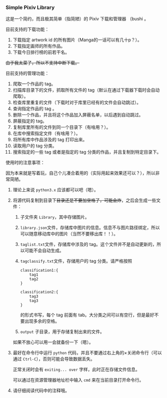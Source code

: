 ### Simple Pixiv Library

这是一个简约，而且极其简单（指简陋）的 Pixiv 下载和管理器 （bushi 。

目前支持的下载功能：

1. 下载指定 artwork id 的所有图片（Manga的一话可以有几十p？）。
2. 下载指定画师的所有作品。
3. 下载今日排行榜的前若干名。

~~由于我太菜了，所以不支持中断下载。~~

目前支持的管理功能：

1. 爬取一个作品的 tag。
2. 扫描库目录下的文件，抓取所有文件的 tag（默认在通过下载器下载时会自动爬取）。
3. 检查库里重复的文件（下载时对于库里已经有的文件会自动跳过）。
4. 查询指定作品的 tag 。
5. 删除一个作品，并且将这个作品加入屏蔽名单，以后遇到自动跳过。
6. 屏蔽指定的 tag。
7. 复制库里所有的文件到同一个目录下（有啥用？）。
8. 在库中搜索指定文件（有啥用？）。
9. 将所有库中作品涉及的 tag 打印出来。
10. 读取用户的 tag 分类。
11. 搜索指定的一些 tag 或者是指定的 tag 分类的作品，并且复制到特定目录下。

使用时的注意事项：

因为本来就是写着玩，自己个儿凑合着用的（实际用起来效果还可以？），所以非常简陋。

1. 理论上来说 `python3.x` 应该都可以吧（嗯）。

1. 将源代码复制到目录下~~目录还是不要加空格了，可能会炸~~，之后会生成一些文件：

    1. 子文件夹 `Library`，其中存储图片。

    2. `library.json`文件，存储库中图片的信息。信息不与图片路径绑定，所以可以随意移动库中的图片（当然不要移出库！！）。

    3. `taglist.txt`文件，存储库中涉及的 tag。这个文件并不是自动更新的，所以可能不会自动生成。

    4. `tagclassify.txt`文件，存储用户的 tag 分类。请严格按照

        ```plain
        classification1:{
        	tag1
        	tag2
        }
        
        classification2:{
        	tag3
        	tag3
        }
        ```

        的形式书写，每个 tag 前面有 tab。大分类之间可以有空行，但是最好不要出现多余的空格。

    5. `output` 子目录，用于存储复制出来的文件。

    如果不放心可以用一会就备份一下（嗯）。

2. 最好在命令行中运行 `python` 代码，并且不要通过右上角的×关闭命令行（可以通过 `Ctrl-C`），否则可能会导致数据丢失。

    正常关闭时会有 `exiting... over` 字样，此时正在存储文件信息。

    可以通过在资源管理器地址栏中输入 `cmd` 来在当前目录打开命令行。

3. 请仔细阅读代码中的注释哦。















